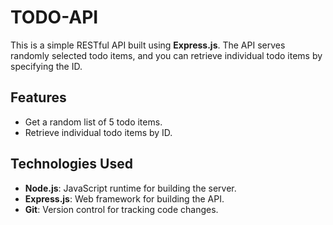 # TODO-API

This is a simple RESTful API built using **Express.js**. The API serves randomly selected todo items, and you can retrieve individual todo items by specifying the ID.

## Features

- Get a random list of 5 todo items.
- Retrieve individual todo items by ID.

## Technologies Used

- **Node.js**: JavaScript runtime for building the server.
- **Express.js**: Web framework for building the API.
- **Git**: Version control for tracking code changes.
